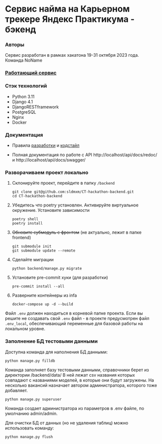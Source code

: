 # Сервис найма на Карьерном трекере Яндекс Практикума - бэкенд

### Авторы
Сервис разработан в рамках хакатона 19-31 октября 2023 года.
Команда NoName

### [Работающий сервис](http://130.193.36.223/)


### Cтэк технологий
- Python 3.11
- Django 4.1
- DjangoRESTframework
- PostgreSQL
- Nginx
- Docker

### Документация
- Правила [разработки](/docs/dev_rules.md) и [кодстайл](/docs/codestyle.md)

- Полная документация по работе с API http://localhost/api/docs/redoc/ и http://localhost/api/docs/swagger/

### Разворачиваем проект локально
1. Склонируйте проект, перейдите в папку `/backend`
    ```shell
    git clone git@github.com:sldmxm/CT-hackathon-backend.git
    cd CT-hackathon-backend
    ```
2. Убедитесь что poetry установлен. Активируйте виртуальное окружение. Установите зависимости
    ```shell
    poetry shell
    poetry install
    ```
3. ~~Обновите субмодуль с фронтом~~ (не актуально, лежит в папке frontend)
   ```shell
   git submodule init
   git submodule update --remote
   ```
4. Сделайте миграции
    ```
    python backend/manage.py migrate
    ```
5. Установите pre-commit хуки (для разработки)
    ```shell
    pre-commit install --all
    ```

6. Разверните контейнеры из infa
    ```shell
    docker-compose up -d --build
    ```

Файл `.env` должен находиться в корневой папке проекта. Если вы решите не создавать свой `.env` файл - в проекте предусмотрен файл `.env_local`, обеспечивающий переменные для базовой работы на локальном уровне.

### Заполнение БД тестовыми данными
Доступна команда для наполнения БД данными:
```
python manage.py filldb
```
Команда заполняет базу тестовыми данными, справочники берет из директории /backend/data/
В ней лежат csv названия которых совпадают с названиями моделей, в которые они будут загружены.
На несколько вакансий назначает автором администратора, которого тоже добавляет.
```
python manage.py superuser
```
Команда создает администратора из параметров в .env файле, по умолчанию admin/admin.

Для очистки БД от данных (но не удаления таблиц) можно использовать команду:
```
python manage.py flush
```
